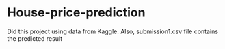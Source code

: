 # House-price-prediction
Did this project using data from Kaggle. Also, submission1.csv file contains the predicted result
